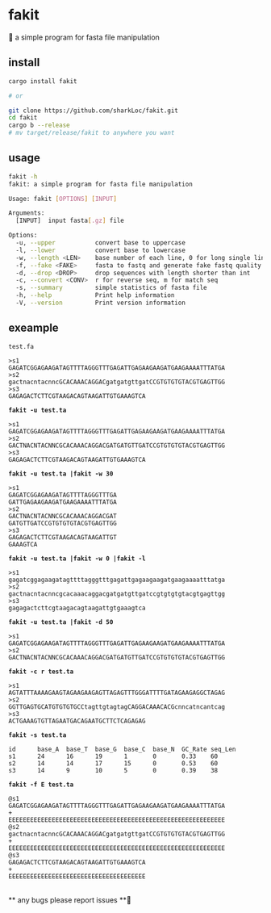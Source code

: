 # fakit
🦀 a simple program for fasta file manipulation 

## install

```bash
cargo install fakit

# or

git clone https://github.com/sharkLoc/fakit.git
cd fakit
cargo b --release
# mv target/release/fakit to anywhere you want 
```

## usage

```bash
fakit -h
fakit: a simple program for fasta file manipulation

Usage: fakit [OPTIONS] [INPUT]

Arguments:
  [INPUT]  input fasta[.gz] file

Options:
  -u, --upper           convert base to uppercase
  -l, --lower           convert base to lowercase
  -w, --length <LEN>    base number of each line, 0 for long single line
  -f, --fake <FAKE>     fasta to fastq and generate fake fastq quality
  -d, --drop <DROP>     drop sequences with length shorter than int
  -c, --convert <CONV>  r for reverse seq, m for match seq
  -s, --summary         simple statistics of fasta file
  -h, --help            Print help information
  -V, --version         Print version information
```
## exeample
`test.fa`
```
>s1
GAGATCGGAGAAGATAGTTTTAGGGTTTGAGATTGAGAAGAAGATGAAGAAAATTTATGA
>s2
gactnacntacnncGCACAAACAGGACgatgatgttgatCCGTGTGTGTACGTGAGTTGG
>s3
GAGAGACTCTTCGTAAGACAGTAAGATTGTGAAAGTCA
```

<b>`fakit -u test.ta`</b>
```
>s1
GAGATCGGAGAAGATAGTTTTAGGGTTTGAGATTGAGAAGAAGATGAAGAAAATTTATGA
>s2
GACTNACNTACNNCGCACAAACAGGACGATGATGTTGATCCGTGTGTGTACGTGAGTTGG
>s3
GAGAGACTCTTCGTAAGACAGTAAGATTGTGAAAGTCA
```
<b>`fakit -u test.ta |fakit -w 30`</b>
```
>s1
GAGATCGGAGAAGATAGTTTTAGGGTTTGA
GATTGAGAAGAAGATGAAGAAAATTTATGA
>s2
GACTNACNTACNNCGCACAAACAGGACGAT
GATGTTGATCCGTGTGTGTACGTGAGTTGG
>s3
GAGAGACTCTTCGTAAGACAGTAAGATTGT
GAAAGTCA
```
<b>`fakit -u test.ta |fakit -w 0 |fakit -l`</b>
```
>s1
gagatcggagaagatagttttagggtttgagattgagaagaagatgaagaaaatttatga
>s2
gactnacntacnncgcacaaacaggacgatgatgttgatccgtgtgtgtacgtgagttgg
>s3
gagagactcttcgtaagacagtaagattgtgaaagtca
```
<b>`fakit -u test.ta |fakit -d 50`</b>
```
>s1
GAGATCGGAGAAGATAGTTTTAGGGTTTGAGATTGAGAAGAAGATGAAGAAAATTTATGA
>s2
GACTNACNTACNNCGCACAAACAGGACGATGATGTTGATCCGTGTGTGTACGTGAGTTGG
```
<b>`fakit -c r test.ta `</b>
```
>s1
AGTATTTAAAAGAAGTAGAAGAAGAGTTAGAGTTTGGGATTTTGATAGAAGAGGCTAGAG
>s2
GGTTGAGTGCATGTGTGTGCCtagttgtagtagCAGGACAAACACGcnncatncantcag
>s3
ACTGAAAGTGTTAGAATGACAGAATGCTTCTCAGAGAG
```
<b>`fakit -s test.ta `</b>
```
id      base_A  base_T  base_G  base_C  base_N  GC_Rate seq_Len
s1      24      16      19      1       0       0.33    60
s2      14      14      17      15      0       0.53    60
s3      14      9       10      5       0       0.39    38
```
<b>`fakit -f E test.ta `</b>
```
@s1
GAGATCGGAGAAGATAGTTTTAGGGTTTGAGATTGAGAAGAAGATGAAGAAAATTTATGA
+
EEEEEEEEEEEEEEEEEEEEEEEEEEEEEEEEEEEEEEEEEEEEEEEEEEEEEEEEEEEE
@s2
gactnacntacnncGCACAAACAGGACgatgatgttgatCCGTGTGTGTACGTGAGTTGG
+
EEEEEEEEEEEEEEEEEEEEEEEEEEEEEEEEEEEEEEEEEEEEEEEEEEEEEEEEEEEE
@s3
GAGAGACTCTTCGTAAGACAGTAAGATTGTGAAAGTCA
+
EEEEEEEEEEEEEEEEEEEEEEEEEEEEEEEEEEEEEE
```

<br>
** any bugs please report issues **💖
